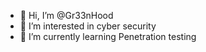 - 👋 Hi, I’m @Gr33nHood
- 👀 I’m interested in cyber security
- 🌱 I’m currently learning Penetration testing
<!---
Gr33nHood/Gr33nHood is a ✨ special ✨ repository because its `README.md` (this file) appears on your GitHub profile.
You can click the Preview link to take a look at your changes.
--->
